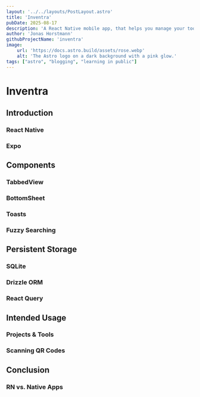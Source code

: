 ```yaml
---
layout: '../../layouts/PostLayout.astro'
title: 'Inventra'
pubDate: 2025-08-17
description: 'A React Native mobile app, that helps you manage your tool inventory, by scanning QR Codes and quickly assigning tools to projects or checking their status.'
author: 'Jonas Horstmann'
githubProjectName: 'inventra'
image:
    url: 'https://docs.astro.build/assets/rose.webp'
    alt: 'The Astro logo on a dark background with a pink glow.'
tags: ["astro", "blogging", "learning in public"]
---
```


# Inventra

## Introduction
### React Native
### Expo
<!-- // one of the best ways to learn -> write your own components adicdjcklacjalkcjdlcjlajljkdcjlacjkjcdlkdjclakjlc ajc lkjadklcjalkjlkj adjclakjclad cjk -->

## Components
### TabbedView
### BottomSheet
### Toasts
### Fuzzy Searching

## Persistent Storage

### SQLite
### Drizzle ORM
### React Query

## Intended Usage
### Projects & Tools
### Scanning QR Codes

## Conclusion
### RN vs. Native Apps 